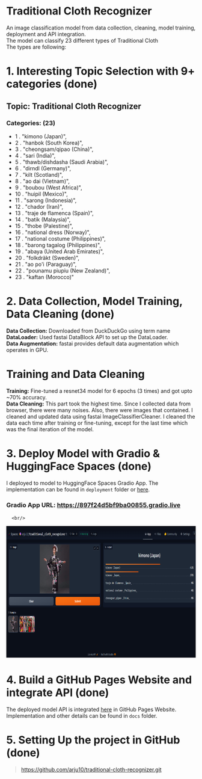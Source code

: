 #  Traditional Cloth Recognizer
An image classification model from data collection, cleaning, model training, deployment and API integration. <br/>
The model can classify 23 different types of Traditional Cloth <br/>
The types are following: <br/>

# 1. Interesting Topic Selection with 9+ categories (done)
## Topic: Traditional Cloth Recognizer
### Categories: (23)
-	1	.	   "kimono (Japan)",
-	2	.	    "hanbok (South Korea)",
-	3	.	    "cheongsam/qipao (China)",
-	4	.	    "sari (India)",
-	5	.	    "thawb/dishdasha (Saudi Arabia)",
-	6	.	    "dirndl (Germany)",
-	7	.	    "kilt (Scotland)",
-	8	.	    "ao dai (Vietnam)",
-	9	.	    "boubou (West Africa)",
-	10	.	    "huipil (Mexico)",
-	11	.	    "sarong (Indonesia)",
-	12	.	    "chador (Iran)",
-	13	.	    "traje de flamenca (Spain)",
-	14	.	    "batik (Malaysia)",
-	15	.	    "thobe (Palestine)",
-	16	.	    "national dress (Norway)",
-	17	.	    "national costume (Philippines)",
-	18	.	    "barong tagalog (Philippines)",
-	19	.	    "abaya (United Arab Emirates)",
-	20	.	    "folkdräkt (Sweden)",
-	21	.	    "ao po'i (Paraguay)",
-	22	.	    "pounamu piupiu (New Zealand)",
-	23	.	    "kaftan (Morocco)"

# 2. Data Collection, Model Training, Data Cleaning (done)
**Data Collection:** Downloaded from DuckDuckGo using term name <br/>
**DataLoader:** Used fastai DataBlock API to set up the DataLoader. <br/>
**Data Augmentation:** fastai provides default data augmentation which operates in GPU. <br/>


# Training and Data Cleaning
**Training:** Fine-tuned a resnet34 model for 6 epochs (3 times) and got upto ~70% accuracy. <br/>
**Data Cleaning:** This part took the highest time. Since I collected data from browser, there were many noises. Also, there were images that contained. I cleaned and updated data using fastai ImageClassifierCleaner. I cleaned the data each time after training or fine-tuning, except for the last time which was the final iteration of the model. <br/>

# 3. Deploy Model with Gradio & HuggingFace Spaces (done)
I deployed to model to HuggingFace Spaces Gradio App. The implementation can be found in `deployment` folder or [here](https://huggingface.co/spaces/msideadman/cap-recognizer).
 ### Gradio App URL: https://897f24d5bf9ba00855.gradio.live 
      <br/>

<img src = "deployment/gradio_deploy.png" width="700" height="350">

# 4. Build a GitHub Pages Website and integrate API (done)
The deployed model API is integrated [here](https://arju10.github.io/tradiotional-cloth-recognizer/) in GitHub Pages Website. Implementation and other details can be found in `docs` folder.


# 5. Setting Up the project in GitHub  (done)
> https://github.com/arju10/traditional-cloth-recognizer.git
